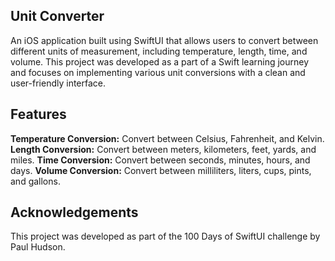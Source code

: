 ## Unit Converter
An iOS application built using SwiftUI that allows users to convert between different units of measurement, including temperature, length, time, and volume. This project was developed as a part of a Swift learning journey and focuses on implementing various unit conversions with a clean and user-friendly interface.

## Features
**Temperature Conversion:** Convert between Celsius, Fahrenheit, and Kelvin.
**Length Conversion:** Convert between meters, kilometers, feet, yards, and miles.
**Time Conversion:** Convert between seconds, minutes, hours, and days.
**Volume Conversion:** Convert between milliliters, liters, cups, pints, and gallons.

## Acknowledgements
This project was developed as part of the 100 Days of SwiftUI challenge by Paul Hudson.
